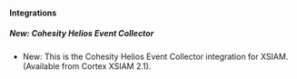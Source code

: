 
#### Integrations

##### New: Cohesity Helios Event Collector

- New: This is the Cohesity Helios Event Collector integration for XSIAM. (Available from Cortex XSIAM 2.1).
